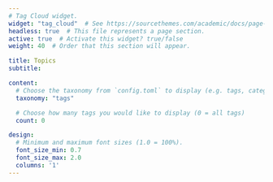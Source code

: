 ```yaml
---
# Tag Cloud widget.
widget: "tag_cloud"  # See https://sourcethemes.com/academic/docs/page-builder/
headless: true  # This file represents a page section.
active: true  # Activate this widget? true/false
weight: 40  # Order that this section will appear.

title: Topics
subtitle:

content:
  # Choose the taxonomy from `config.toml` to display (e.g. tags, categories)
  taxonomy: "tags"

  # Choose how many tags you would like to display (0 = all tags)
  count: 0

design:
  # Minimum and maximum font sizes (1.0 = 100%).
  font_size_min: 0.7
  font_size_max: 2.0
  columns: '1'
---
```

